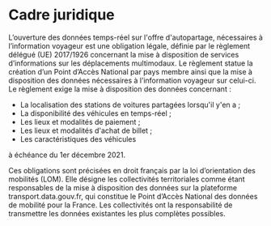 # Cadre juridique

L’ouverture des données temps-réel sur l'offre d'autopartage, nécessaires à l’information voyageur est une obligation légale, définie par le règlement délégué (UE) 2017/1926 concernant la mise à disposition de services d’informations sur les déplacements multimodaux. Le règlement statue la création d’un Point d’Accès National par pays membre ainsi que la mise à disposition des données nécessaires à l’information voyageur sur celui-ci. Le règlement exige la mise à disposition des données concernant :&#x20;

* La localisation des stations de voitures partagées lorsqu'il y'en a  ;
* La disponibilité des véhicules en temps-réel ;
* Les lieux et modalités de paiement ;
* Les lieux et modalités d'achat de billet ;
* Les caractéristiques des véhicules

à échéance du 1er décembre 2021.

Ces obligations sont précisées en droit français par la loi d’orientation des mobilités (LOM). Elle désigne les collectivités territoriales comme étant responsables de la mise à disposition des données sur la plateforme transport.data.gouv.fr, qui constitue le Point d’Accès National des données de mobilité pour la France. Les collectivités ont la responsabilité de transmettre les données existantes les plus complètes possibles.



